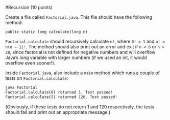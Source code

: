 #Recursion (10 points)


Create a file called `Factorial.java`. This file should have the following method:

`public static long calculate(long n)`

`Factorial.calculate` should recursively calculate `n!`, where `0! = 1` and `n! = n(n − 1)!`. The method should also print out an error and exit if `n < 0` or `n > 20`, since factorial is not defined for negative numbers and will overflow Java’s long variable with larger numbers (if we used an int, it would overflow even sooner!).

Inside `Factorial.java`, also include a `main` method which runs a couple of tests on `Factorial.calculate`:

```sh
java Factorial
Factorial.calculate(0) returned 1. Test passed!
Factorial.calculate(5) returned 120. Test passed!
```

(Obviously, if these tests do not return 1 and 120 respectively, the tests should fail and print out an appropriate message.)
